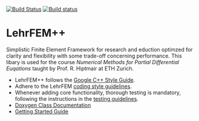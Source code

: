 [![Build Status](https://travis-ci.com/craffael/lehrfempp.svg?branch=master)](https://travis-ci.com/craffael/lehrfempp)
[![Build status](https://ci.appveyor.com/api/projects/status/wfr8sb13ivp3595w/branch/master?svg=true)](https://ci.appveyor.com/project/craffael/lehrfempp/branch/master)

# LehrFEM++
Simplistic Finite Element Framework for research and eduction optimzed for clarity and
flexibility with some trade-off concerning performance. This libary is used for the course _Numerical Methods for Partial Differential Euqations_ taught by Prof. R. Hiptmair at ETH Zurich.

* LehrFEM++ follows the [Google C++ Style
Guide](https://google.github.io/styleguide/cppguide.html#Naming).
* Adhere to the LehrFEM [coding style
  guidelines](https://github.com/craffael/lehrfempp/wiki/Contribute).
* Whenever adding core functionality, thorough testing is mandatory, following the
  instructions in the [testing
  guidelines](https://github.com/craffael/lehrfempp/wiki/Contribute).
* [Doxygen Class Documentation](https://craffael.github.io/lehrfempp)
* [Getting Started Guide](https://craffael.github.io/lehrfempp/getting_started.html)
